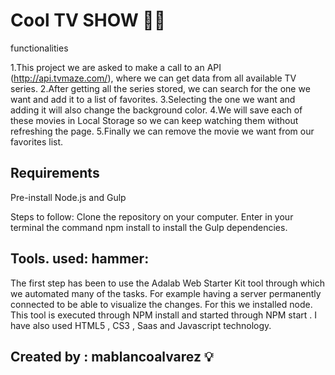 
# Cool TV SHOW :movie_camera::mag_right:

functionalities

1.This project we are asked to make a call to an API (http://api.tvmaze.com/), where we can get data from all available TV series. 
2.After getting all the series stored, we can search for the one we want and add it to a list of favorites. 
3.Selecting the one we want and adding it will also change the background color.
4.We will save each of these movies in Local Storage so we can keep watching them without refreshing the page.
5.Finally we can remove the movie we want from our favorites list.


## Requirements

Pre-install Node.js and Gulp

Steps to follow:
Clone the repository on your computer.
Enter in your terminal the command npm install to install the Gulp dependencies.


## Tools.  used:   hammer:


The first step has been to use the Adalab Web Starter Kit tool through which we automated many of the tasks. For example having a server permanently connected to be able to visualize the changes. For this we installed node.
This tool is executed through NPM install and started through NPM start .
I have also used HTML5 , CS3 , Saas and Javascript technology.

      

## Created by : mablancoalvarez  :bulb:
